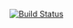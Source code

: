 [![Build Status](https://travis-ci.org/O5ten/humbleregistry.svg?branch=master)](https://travis-ci.org/O5ten/humbleregistry)